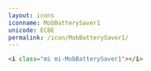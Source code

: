 ```yaml
---
layout: icons
iconname: MobBatterySaver1
unicode: ECBE
permalink: /icon/MobBatterySaver1/
---
```


``` html
<i class="mi mi-MobBatterySaver1"></i>
```
